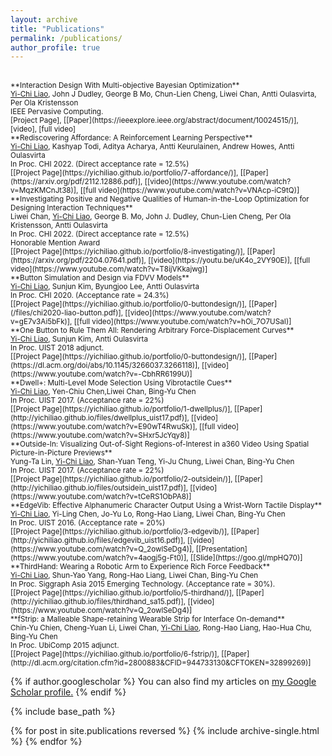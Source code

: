 ```yaml
---
layout: archive
title: "Publications"
permalink: /publications/
author_profile: true
---
```


<br>
<small>**Interaction Design With Multi-objective Bayesian Optimization**<br>
<u>Yi-Chi Liao</u>, John J Dudley, George B Mo, Chun-Lien Cheng, Liwei Chan, Antti Oulasvirta, Per Ola Kristensson<br>
IEEE Pervasive Computing. </small><br>
<small>[Project Page], [[Paper](https://ieeexplore.ieee.org/abstract/document/10024515/)], [video],  [full video]</small>


<br>
<small>**Rediscovering Affordance: A Reinforcement Learning Perspective**<br>
<u>Yi-Chi Liao</u>, Kashyap Todi, Aditya Acharya, Antti Keurulainen, Andrew Howes, Antti Oulasvirta<br>
In Proc. CHI 2022. (Direct acceptance rate = 12.5%)</small><br>
<small>[[Project Page](https://yichiliao.github.io/portfolio/7-affordance/)], [[Paper](https://arxiv.org/pdf/2112.12886.pdf)], [[video](https://www.youtube.com/watch?v=MqzKMCnJt38)],  [[full video](https://www.youtube.com/watch?v=VNAcp-iC9tQ)]</small>


<br>
<small>**Investigating Positive and Negative Qualities of Human-in-the-Loop Optimization for Designing Interaction Techniques**<br>
Liwei Chan, <u>Yi-Chi Liao</u>, George B. Mo, John J. Dudley, Chun-Lien Cheng, Per Ola Kristensson, Antti Oulasvirta<br>
In Proc. CHI 2022. (Direct acceptance rate = 12.5%)</small><br>
<small>Honorable Mention Award</small><br>
<small>[[Project Page](https://yichiliao.github.io/portfolio/8-investigating/)], [[Paper](https://arxiv.org/pdf/2204.07641.pdf)], [[video](https://youtu.be/uK4o_2VY90E)],  [[full video](https://www.youtube.com/watch?v=T8ijVKkajwg)]</small>

<br>
<small>**Button Simulation and Design via FDVV Models**<br>
<u>Yi-Chi Liao</u>, Sunjun Kim, Byungjoo Lee, Antti Oulasvirta<br>
In Proc. CHI 2020. (Acceptance rate = 24.3%)</small><br>
<small>[[Project Page](https://yichiliao.github.io/portfolio/0-buttondesign/)], [[Paper](/files/chi2020-liao-button.pdf)], [[video](https://www.youtube.com/watch?v=gE7v3Ai5bFk)],  [[full video](https://www.youtube.com/watch?v=hOi_7O7USaI)]</small>
  
<br>
<small>**One Button to Rule Them All: Rendering Arbitrary Force-Displacement Curves**<br>
<u>Yi-Chi Liao</u>, Sunjun Kim, Antti Oulasvirta<br>
In Proc. UIST 2018 adjunct.</small><br>
<small>[[Project Page](https://yichiliao.github.io/portfolio/0-buttondesign/)], [[Paper](https://dl.acm.org/doi/abs/10.1145/3266037.3266118)], [[video](https://www.youtube.com/watch?v=-CbhRR6199U)]</small>
  
<br>
<small>**Dwell+: Multi-Level Mode Selection Using Vibrotactile Cues**<br>
<u>Yi-Chi Liao</u>, Yen-Chiu Chen,Liwei Chan, Bing-Yu Chen <br>
In Proc. UIST 2017. (Acceptance rate = 22%)</small><br>
<small>[[Project Page](https://yichiliao.github.io/portfolio/1-dwellplus/)], [[Paper](http://yichiliao.github.io/files/dwellplus_uist17.pdf)], [[video](https://www.youtube.com/watch?v=E90wT4RwuSk)],  [[full video](https://www.youtube.com/watch?v=SHxr5JcYqy8)]</small>
  
<br>
<small>**Outside-In: Visualizing Out-of-Sight Regions-of-Interest in a360 Video Using Spatial Picture-in-Picture Previews**<br>
Yung-Ta Lin, <u>Yi-Chi Liao</u>, Shan-Yuan Teng, Yi-Ju Chung, Liwei Chan, Bing-Yu Chen <br>
In Proc. UIST 2017. (Acceptance rate = 22%)</small><br>
<small>[[Project Page](https://yichiliao.github.io/portfolio/2-outsidein/)], [[Paper](http://yichiliao.github.io/files/outsidein_uist17.pdf)], [[video](https://www.youtube.com/watch?v=tCeRS1ObPA8)]</small>
  
<br>
<small>**EdgeVib: Effective Alphanumeric Character Output Using a Wrist-Worn Tactile Display**<br>
<u>Yi-Chi Liao</u>, Yi-Ling Chen, Jo-Yu Lo, Rong-Hao Liang, Liwei Chan, Bing-Yu Chen <br>
In Proc. UIST 2016. (Acceptance rate = 20%) </small><br>
<small>[[Project Page](https://yichiliao.github.io/portfolio/3-edgevib/)], [[Paper](http://yichiliao.github.io/files/edgevib_uist16.pdf)], [[video](https://www.youtube.com/watch?v=Q_2owlSeDg4)], [[Presentation](https://www.youtube.com/watch?v=4aogj5g-Ft0)], [[Slide](https://goo.gl/mpHQ70)]</small>
  
<br>
<small>**ThirdHand: Wearing a Robotic Arm to Experience Rich Force Feedback**<br>
<u>Yi-Chi Liao</u>, Shun-Yao Yang, Rong-Hao Liang, Liwei Chan, Bing-Yu Chen<br>
In Proc. Siggraph Asia 2015 Emerging Technology. (Acceptance rate = 30%). </small><br>
<small>[[Project Page](https://yichiliao.github.io/portfolio/5-thirdhand/)], [[Paper](http://yichiliao.github.io/files/thirdhand_sa15.pdf)], [[video](https://www.youtube.com/watch?v=Q_2owlSeDg4)]</small>
  
<br>
<small>**fStrip: a Malleable Shape-retaining Wearable Strip for Interface On-demand**<br>
Chin-Yu Chien, Cheng-Yuan Li, Liwei Chan, <u>Yi-Chi Liao</u>, Rong-Hao Liang, Hao-Hua Chu, Bing-Yu Chen<br>
In Proc. UbiComp 2015 adjunct. </small><br>
<small>[[Project Page](https://yichiliao.github.io/portfolio/6-fstrip/)], [[Paper](http://dl.acm.org/citation.cfm?id=2800883&CFID=944733130&CFTOKEN=32899269)]</small>

{% if author.googlescholar %}
  You can also find my articles on <u><a href="{{author.googlescholar}}">my Google Scholar profile</a>.</u>
{% endif %}

{% include base_path %}

{% for post in site.publications reversed %}
  {% include archive-single.html %}
{% endfor %}
